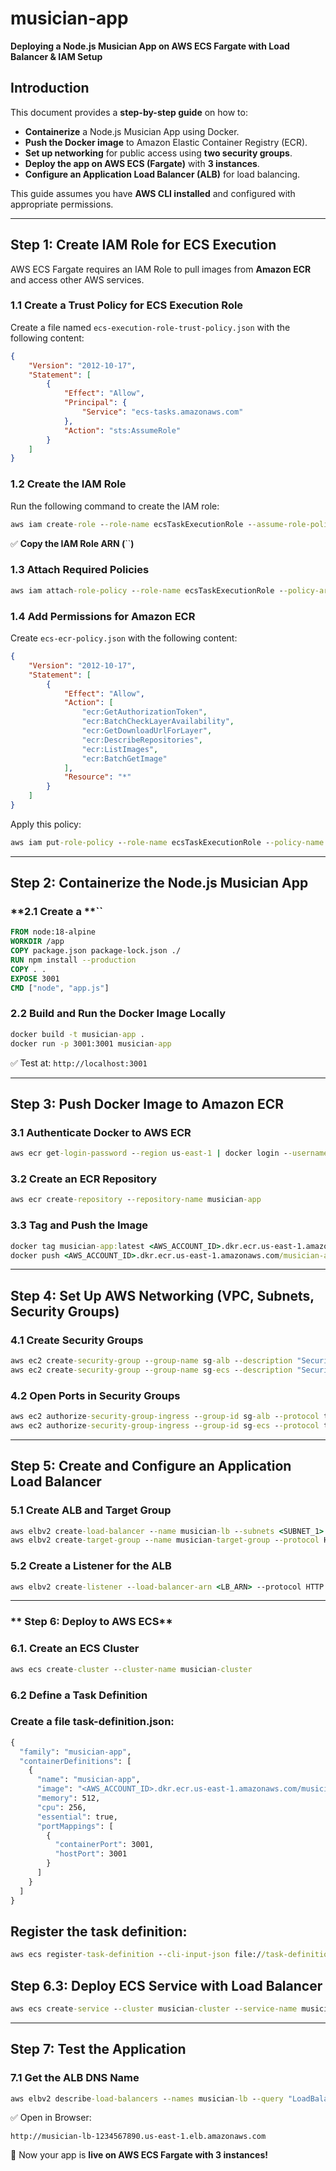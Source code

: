 ﻿# musician-app

**Deploying a Node.js Musician App on AWS ECS Fargate with Load Balancer & IAM Setup**

## **Introduction**

This document provides a **step-by-step guide** on how to:

- **Containerize** a Node.js Musician App using Docker.
- **Push the Docker image** to Amazon Elastic Container Registry (ECR).
- **Set up networking** for public access using **two security groups**.
- **Deploy the app on AWS ECS (Fargate)** with **3 instances**.
- **Configure an Application Load Balancer (ALB)** for load balancing.

This guide assumes you have **AWS CLI installed** and configured with appropriate permissions.

---

## **Step 1: Create IAM Role for ECS Execution**

AWS ECS Fargate requires an IAM Role to pull images from **Amazon ECR** and access other AWS services.

### **1.1 Create a Trust Policy for ECS Execution Role**

Create a file named `ecs-execution-role-trust-policy.json` with the following content:

```json
{
    "Version": "2012-10-17",
    "Statement": [
        {
            "Effect": "Allow",
            "Principal": {
                "Service": "ecs-tasks.amazonaws.com"
            },
            "Action": "sts:AssumeRole"
        }
    ]
}
```

### **1.2 Create the IAM Role**

Run the following command to create the IAM role:

```cmd
aws iam create-role --role-name ecsTaskExecutionRole --assume-role-policy-document file://ecs-execution-role-trust-policy.json
```

✅ **Copy the IAM Role ARN (**``**)**

### **1.3 Attach Required Policies**

```cmd
aws iam attach-role-policy --role-name ecsTaskExecutionRole --policy-arn arn:aws:iam::aws:policy/service-role/AmazonECSTaskExecutionRolePolicy
```

### **1.4 Add Permissions for Amazon ECR**

Create `ecs-ecr-policy.json` with the following content:

```json
{
    "Version": "2012-10-17",
    "Statement": [
        {
            "Effect": "Allow",
            "Action": [
                "ecr:GetAuthorizationToken",
                "ecr:BatchCheckLayerAvailability",
                "ecr:GetDownloadUrlForLayer",
                "ecr:DescribeRepositories",
                "ecr:ListImages",
                "ecr:BatchGetImage"
            ],
            "Resource": "*"
        }
    ]
}
```

Apply this policy:

```cmd
aws iam put-role-policy --role-name ecsTaskExecutionRole --policy-name ECSTaskECRPolicy --policy-document file://ecs-ecr-policy.json
```

---

## **Step 2: Containerize the Node.js Musician App**

### **2.1 Create a **``

```dockerfile
FROM node:18-alpine
WORKDIR /app
COPY package.json package-lock.json ./
RUN npm install --production
COPY . .
EXPOSE 3001
CMD ["node", "app.js"]
```

### **2.2 Build and Run the Docker Image Locally**

```cmd
docker build -t musician-app .
docker run -p 3001:3001 musician-app
```

✅ Test at: `http://localhost:3001`

---

## **Step 3: Push Docker Image to Amazon ECR**

### **3.1 Authenticate Docker to AWS ECR**

```cmd
aws ecr get-login-password --region us-east-1 | docker login --username AWS --password-stdin <AWS_ACCOUNT_ID>.dkr.ecr.us-east-1.amazonaws.com
```

### **3.2 Create an ECR Repository**

```cmd
aws ecr create-repository --repository-name musician-app
```

### **3.3 Tag and Push the Image**

```cmd
docker tag musician-app:latest <AWS_ACCOUNT_ID>.dkr.ecr.us-east-1.amazonaws.com/musician-app:latest
docker push <AWS_ACCOUNT_ID>.dkr.ecr.us-east-1.amazonaws.com/musician-app:latest
```

---

## **Step 4: Set Up AWS Networking (VPC, Subnets, Security Groups)**

### **4.1 Create Security Groups**

```cmd
aws ec2 create-security-group --group-name sg-alb --description "Security group for ALB" --vpc-id <VPC_ID>
aws ec2 create-security-group --group-name sg-ecs --description "Security group for ECS tasks" --vpc-id <VPC_ID>
```

### **4.2 Open Ports in Security Groups**

```cmd
aws ec2 authorize-security-group-ingress --group-id sg-alb --protocol tcp --port 80 --cidr 0.0.0.0/0
aws ec2 authorize-security-group-ingress --group-id sg-ecs --protocol tcp --port 3001 --source-group sg-alb
```

---

## **Step 5: Create and Configure an Application Load Balancer**

### **5.1 Create ALB and Target Group**

```cmd
aws elbv2 create-load-balancer --name musician-lb --subnets <SUBNET_1> <SUBNET_2> --security-groups sg-alb --scheme internet-facing --type application
aws elbv2 create-target-group --name musician-target-group --protocol HTTP --port 3001 --vpc-id <VPC_ID> --target-type ip
```

### **5.2 Create a Listener for the ALB**

```cmd
aws elbv2 create-listener --load-balancer-arn <LB_ARN> --protocol HTTP --port 80 --default-actions Type=forward,TargetGroupArn=<TARGET_GROUP_ARN>
```

---

### ** Step 6: Deploy to AWS ECS**

### **6.1. Create an ECS Cluster**

```cmd
aws ecs create-cluster --cluster-name musician-cluster
```

### **6.2 Define a Task Definition**

### **Create a file task-definition.json:**

```cmd
{
  "family": "musician-app",
  "containerDefinitions": [
    {
      "name": "musician-app",
      "image": "<AWS_ACCOUNT_ID>.dkr.ecr.us-east-1.amazonaws.com/musician-app:latest",
      "memory": 512,
      "cpu": 256,
      "essential": true,
      "portMappings": [
        {
          "containerPort": 3001,
          "hostPort": 3001
        }
      ]
    }
  ]
}
```

## **Register the task definition:**

```cmd
aws ecs register-task-definition --cli-input-json file://task-definition.json
```

## **Step 6.3: Deploy ECS Service with Load Balancer**

```cmd
aws ecs create-service --cluster musician-cluster --service-name musician-service --task-definition musician-app --desired-count 3 --launch-type FARGATE --network-configuration "awsvpcConfiguration={subnets=[<SUBNET_1>,<SUBNET_2>],securityGroups=[sg-ecs],assignPublicIp=ENABLED}" --load-balancers "targetGroupArn=<TARGET_GROUP_ARN>,containerName=musician-app,containerPort=3001"
```

---

## **Step 7: Test the Application**

### **7.1 Get the ALB DNS Name**

```cmd
aws elbv2 describe-load-balancers --names musician-lb --query "LoadBalancers[0].DNSName" --output text
```

✅ Open in Browser:

```
http://musician-lb-1234567890.us-east-1.elb.amazonaws.com
```

🚀 Now your app is **live on AWS ECS Fargate with 3 instances!**


